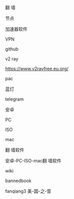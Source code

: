 翻 墙

节点

加速器软件

VPN

github

v2 ray

https://www.v2rayfree.eu.org/

pac

蓝灯

telegram

安卓

PC  

ISO

mac

翻 墙软件

安卓-PC-ISO-mac翻 墙软件

wiki

bannedbook

fanqiang3
美-国-之-音